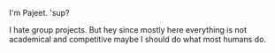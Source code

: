 I'm Pajeet.
'sup?

I hate group projects. But hey since mostly here everything is not academical 
and competitive maybe I should do what most humans do.
